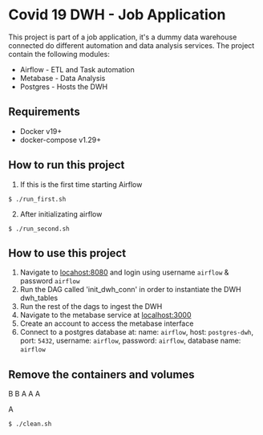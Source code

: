 # Covid 19 DWH - Job Application

This project is part of a job application, it's a dummy data warehouse connected do different automation and data analysis services. The project contain the following modules:

- Airflow - ETL and Task automation
- Metabase - Data Analysis
- Postgres - Hosts the DWH


## Requirements

- Docker v19+
- docker-compose v1.29+

## How to run this project

1. If this is the first time starting Airflow

```
$ ./run_first.sh
```

2. After initializating airflow

```
$ ./run_second.sh
```
## How to use this project

1. Navigate to [locahost:8080](http:locahost:8080) and login using username `airflow` & password `airflow`
2. Run the DAG called 'init_dwh_conn' in order to instantiate the DWH dwh_tables
3. Run the rest of the dags to ingest the DWH
4. Navigate to the metabase service at [localhost:3000](http:localhost:3000)
5. Create an account to access the metabase interface
6. Connect to a postgres database at: name: `airflow`, host: `postgres-dwh`, port: `5432`, username: `airflow`, password: `airflow`, database name: `airflow`

## Remove the containers and volumes


B
B
A
A
A


A
```
$ ./clean.sh
````
